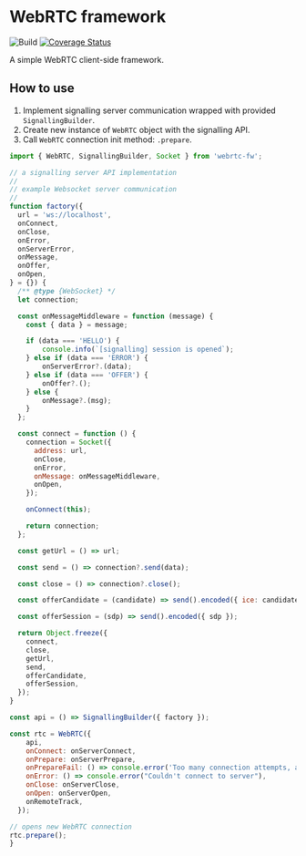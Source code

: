 # WebRTC framework

![Build](https://github.com/sergystepanov/webrtc-fw/workflows/build/badge.svg) [![Coverage Status](https://coveralls.io/repos/github/sergystepanov/webrtc-fw/badge.svg?branch=master)](https://coveralls.io/github/sergystepanov/webrtc-fw?branch=master)

A simple WebRTC client-side framework.

## How to use

1. Implement signalling server communication wrapped with provided `SignallingBuilder`.
2. Create new instance of `WebRTC` object with the signalling API.
3. Call `WebRTC` connection init method: `.prepare`.

```javascript
import { WebRTC, SignallingBuilder, Socket } from 'webrtc-fw';

// a signalling server API implementation
//
// example Websocket server communication
//
function factory({
  url = 'ws://localhost',
  onConnect,
  onClose,
  onError,
  onServerError,
  onMessage,
  onOffer,
  onOpen,
} = {}) {
  /** @type {WebSocket} */
  let connection;

  const onMessageMiddleware = function (message) {
    const { data } = message;

    if (data === 'HELLO') {
        console.info(`[signalling] session is opened`);
    } else if (data === 'ERROR') {
        onServerError?.(data);
    } else if (data === 'OFFER') {
        onOffer?.();
    } else {
        onMessage?.(msg);
    }
  };

  const connect = function () {
    connection = Socket({
      address: url,
      onClose,
      onError,
      onMessage: onMessageMiddleware,
      onOpen,
    });

    onConnect(this);

    return connection;
  };

  const getUrl = () => url;

  const send = () => connection?.send(data);

  const close = () => connection?.close();

  const offerCandidate = (candidate) => send().encoded({ ice: candidate });

  const offerSession = (sdp) => send().encoded({ sdp });

  return Object.freeze({
    connect,
    close,
    getUrl,
    send,
    offerCandidate,
    offerSession,
  });
}

const api = () => SignallingBuilder({ factory });

const rtc = WebRTC({
    api,
    onConnect: onServerConnect,
    onPrepare: onServerPrepare,
    onPrepareFail: () => console.error('Too many connection attempts, aborting. Refresh page to try again'),
    onError: () => console.error("Couldn't connect to server"),
    onClose: onServerClose,
    onOpen: onServerOpen,
    onRemoteTrack,
  });

// opens new WebRTC connection
rtc.prepare();
}
```
